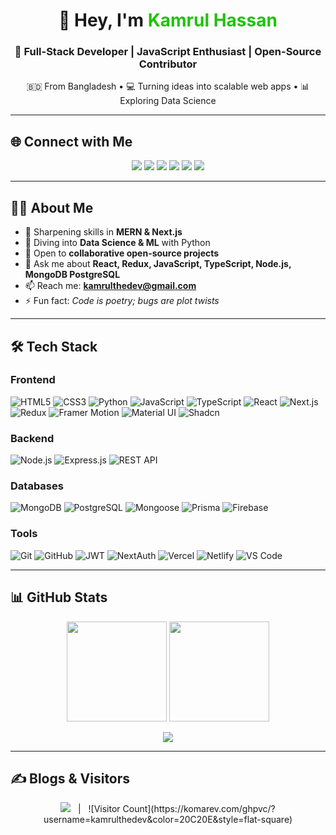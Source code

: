 <h1 align="center">👋 Hey, I'm <span style="color:#20C20E">Kamrul Hassan</span></h1>

<h3 align="center">🚀 Full-Stack Developer | JavaScript Enthusiast | Open-Source Contributor</h3>
<p align="center">
  🇧🇩 From Bangladesh • 💻 Turning ideas into scalable web apps • 📊 Exploring Data Science
</p>

---

## 🌐 Connect with Me
<p align="center">
  <a href="https://www.linkedin.com/in/kamrul-hassan68/"><img src="https://img.shields.io/badge/LinkedIn-0A66C2?style=flat-square&logo=linkedin&logoColor=white"/></a>
  <a href="https://dev.to/kamrulthedev"><img src="https://img.shields.io/badge/Dev.to-000000?style=flat-square&logo=dev.to&logoColor=white"/></a>
  <a href="https://x.com/kamrulhassan68"><img src="https://img.shields.io/badge/Twitter-1DA1F2?style=flat-square&logo=twitter&logoColor=white"/></a>
  <a href="https://www.youtube.com/@KamrulHasan-ue7xo"><img src="https://img.shields.io/badge/YouTube-FF0000?style=flat-square&logo=youtube&logoColor=white"/></a>
  <a href="https://www.facebook.com/kamrulscripts"><img src="https://img.shields.io/badge/Facebook-1877F2?style=flat-square&logo=facebook&logoColor=white"/></a>
  <a href="https://www.instagram.com/kamrulscripts"><img src="https://img.shields.io/badge/Instagram-E4405F?style=flat-square&logo=instagram&logoColor=white"/></a>
</p>

---

## 👨‍💻 About Me
- 🔭 Sharpening skills in **MERN & Next.js**  
- 🌱 Diving into **Data Science & ML** with Python  
- 👯 Open to **collaborative open-source projects**  
- 💬 Ask me about **React, Redux, JavaScript, TypeScript, Node.js, MongoDB PostgreSQL**  
- 📫 Reach me: **kamrulthedev@gmail.com**  
- ⚡ Fun fact: *Code is poetry; bugs are plot twists*  

---

## 🛠️ Tech Stack

### Frontend
![HTML5](https://img.shields.io/badge/HTML5-E34F26?style=for-the-badge&logo=html5&logoColor=white)
![CSS3](https://img.shields.io/badge/CSS3-1572B6?style=for-the-badge&logo=css3&logoColor=white)
![Python](https://img.shields.io/badge/Python-3670A0?style=for-the-badge&logo=python&logoColor=ffdd54)
![JavaScript](https://img.shields.io/badge/JavaScript-F7DF1E?style=for-the-badge&logo=javascript&logoColor=black)
![TypeScript](https://img.shields.io/badge/TypeScript-007ACC?style=for-the-badge&logo=typescript&logoColor=white)
![React](https://img.shields.io/badge/React-20232A?style=for-the-badge&logo=react&logoColor=61DAFB)
![Next.js](https://img.shields.io/badge/Next.js-000000?style=for-the-badge&logo=nextdotjs&logoColor=white)
![Redux](https://img.shields.io/badge/Redux-764ABC?style=for-the-badge&logo=redux&logoColor=white)
![Framer Motion](https://img.shields.io/badge/Framer_Motion-0055FF?style=for-the-badge&logo=framer&logoColor=white)
![Material UI](https://img.shields.io/badge/Material_UI-0081CB?style=for-the-badge&logo=mui&logoColor=white)
![Shadcn](https://img.shields.io/badge/Shadcn_UI-000000?style=for-the-badge&logo=tailwindcss&logoColor=white)

### Backend
![Node.js](https://img.shields.io/badge/Node.js-339933?style=for-the-badge&logo=nodedotjs&logoColor=white)
![Express.js](https://img.shields.io/badge/Express.js-000000?style=for-the-badge&logo=express&logoColor=white)
![REST API](https://img.shields.io/badge/REST_API-02569B?style=for-the-badge&logo=api&logoColor=white)

### Databases
![MongoDB](https://img.shields.io/badge/MongoDB-47A248?style=for-the-badge&logo=mongodb&logoColor=white)
![PostgreSQL](https://img.shields.io/badge/PostgreSQL-336791?style=for-the-badge&logo=postgresql&logoColor=white)
![Mongoose](https://img.shields.io/badge/Mongoose-880000?style=for-the-badge&logo=mongoose&logoColor=white)
![Prisma](https://img.shields.io/badge/Prisma-2D3748?style=for-the-badge&logo=prisma&logoColor=white)
![Firebase](https://img.shields.io/badge/Firebase-FFCA28?style=for-the-badge&logo=firebase&logoColor=black)

### Tools
![Git](https://img.shields.io/badge/Git-F05032?style=for-the-badge&logo=git&logoColor=white)
![GitHub](https://img.shields.io/badge/GitHub-181717?style=for-the-badge&logo=github&logoColor=white)
![JWT](https://img.shields.io/badge/JWT-000000?style=for-the-badge&logo=jsonwebtokens&logoColor=white)
![NextAuth](https://img.shields.io/badge/NextAuth-000000?style=for-the-badge&logo=next.js&logoColor=white)
![Vercel](https://img.shields.io/badge/Vercel-000000?style=for-the-badge&logo=vercel&logoColor=white)
![Netlify](https://img.shields.io/badge/Netlify-00C7B7?style=for-the-badge&logo=netlify&logoColor=white)
![VS Code](https://img.shields.io/badge/VS_Code-007ACC?style=for-the-badge&logo=visualstudiocode&logoColor=white)

---

## 📊 GitHub Stats
<p align="center">
  <img src="https://github-readme-stats.vercel.app/api?username=kamrulthedev&show_icons=true&theme=tokyonight&hide_border=true" height="160"/>
  <img src="https://github-readme-streak-stats.herokuapp.com?user=kamrulthedev&theme=tokyonight&hide_border=true" height="160"/>
</p>

<p align="center">
  <img src="https://github-readme-stats.vercel.app/api/top-langs/?username=kamrulthedev&layout=compact&theme=tokyonight&hide_border=true"/>
</p>

---

## ✍️ Blogs & Visitors
<p align="center">
  <a href="https://dev.to/kamrulthedev"><img src="https://img.shields.io/badge/Dev.to-Blog-000000?style=flat-square&logo=dev.to&logoColor=white"/></a>
  &nbsp; | &nbsp;
  ![Visitor Count](https://komarev.com/ghpvc/?username=kamrulthedev&color=20C20E&style=flat-square)
</p>


